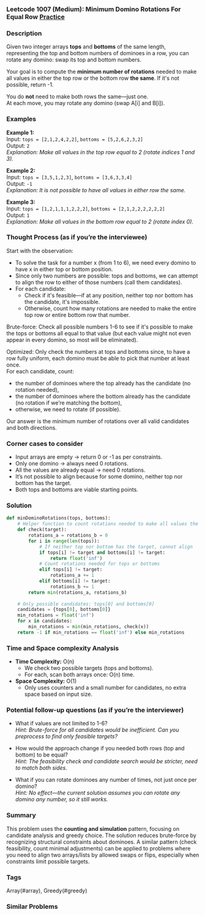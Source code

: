 ### Leetcode 1007 (Medium): Minimum Domino Rotations For Equal Row [Practice](https://leetcode.com/problems/minimum-domino-rotations-for-equal-row)

### Description  
Given two integer arrays **tops** and **bottoms** of the same length, representing the top and bottom numbers of dominoes in a row, you can rotate any domino: swap its top and bottom numbers.

Your goal is to compute the **minimum number of rotations** needed to make all values in either the top row or the bottom row **the same**. If it's not possible, return -1.

You do **not** need to make both rows the same—just one.  
At each move, you may rotate any domino (swap A[i] and B[i]).

### Examples  

**Example 1:**  
Input: `tops = [2,1,2,4,2,2]`, `bottoms = [5,2,6,2,3,2]`  
Output: `2`  
*Explanation: Make all values in the top row equal to 2 (rotate indices 1 and 3).*

**Example 2:**  
Input: `tops = [3,5,1,2,3]`, `bottoms = [3,6,3,3,4]`  
Output: `-1`  
*Explanation: It is not possible to have all values in either row the same.*

**Example 3:**  
Input: `tops = [1,2,1,1,1,2,2,2]`, `bottoms = [2,1,2,2,2,2,2,2]`  
Output: `1`  
*Explanation: Make all values in the bottom row equal to 2 (rotate index 0).*

### Thought Process (as if you’re the interviewee)  
Start with the observation:  
- To solve the task for a number x (from 1 to 6), we need every domino to have x in either top or bottom position.
- Since only two numbers are possible: tops and bottoms, we can attempt to align the row to either of those numbers (call them candidates).
- For each candidate:
    - Check if it's feasible—if at any position, neither top nor bottom has the candidate, it's impossible.
    - Otherwise, count how many rotations are needed to make the entire top row or entire bottom row that number.

Brute-force: Check all possible numbers 1-6 to see if it's possible to make the tops or bottoms all equal to that value (but each value might not even appear in every domino, so most will be eliminated).

Optimized: Only check the numbers at tops and bottoms since, to have a row fully uniform, each domino must be able to pick that number at least once.  
For each candidate, count:
- the number of dominoes where the top already has the candidate (no rotation needed),
- the number of dominoes where the bottom already has the candidate (no rotation if we’re matching the bottom),
- otherwise, we need to rotate (if possible).

Our answer is the minimum number of rotations over all valid candidates and both directions.

### Corner cases to consider  
- Input arrays are empty → return 0 or -1 as per constraints.
- Only one domino → always need 0 rotations.
- All the values are already equal → need 0 rotations.
- It’s not possible to align because for some domino, neither top nor bottom has the target.
- Both tops and bottoms are viable starting points.

### Solution

```python
def minDominoRotations(tops, bottoms):
    # Helper function to count rotations needed to make all values the target
    def check(target):
        rotations_a = rotations_b = 0
        for i in range(len(tops)):
            # If neither top nor bottom has the target, cannot align
            if tops[i] != target and bottoms[i] != target:
                return float('inf')
            # Count rotations needed for tops or bottoms
            elif tops[i] != target:
                rotations_a += 1
            elif bottoms[i] != target:
                rotations_b += 1
        return min(rotations_a, rotations_b)
    
    # Only possible candidates: tops[0] and bottoms[0]
    candidates = {tops[0], bottoms[0]}
    min_rotations = float('inf')
    for x in candidates:
        min_rotations = min(min_rotations, check(x))
    return -1 if min_rotations == float('inf') else min_rotations
```

### Time and Space complexity Analysis  

- **Time Complexity:** O(n)
    - We check two possible targets (tops and bottoms).
    - For each, scan both arrays once: O(n) time.
- **Space Complexity:** O(1)
    - Only uses counters and a small number for candidates, no extra space based on input size.

### Potential follow-up questions (as if you’re the interviewer)  

- What if values are not limited to 1-6?  
  *Hint: Brute-force for all candidates would be inefficient. Can you preprocess to find only feasible targets?*

- How would the approach change if you needed both rows (top and bottom) to be equal?  
  *Hint: The feasibility check and candidate search would be stricter, need to match both sides.*

- What if you can rotate dominoes any number of times, not just once per domino?  
  *Hint: No effect—the current solution assumes you can rotate any domino any number, so it still works.*

### Summary
This problem uses the **counting and simulation** pattern, focusing on candidate analysis and greedy choice. The solution reduces brute-force by recognizing structural constraints about dominoes. A similar pattern (check feasibility, count minimal adjustments) can be applied to problems where you need to align two arrays/lists by allowed swaps or flips, especially when constraints limit possible targets.

### Tags
Array(#array), Greedy(#greedy)

### Similar Problems
